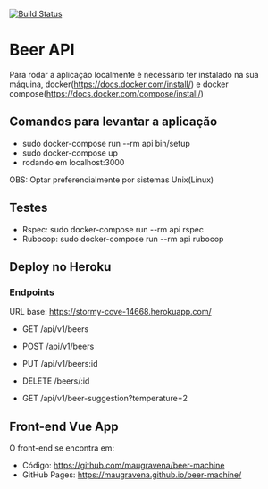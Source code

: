 [![Build Status](https://travis-ci.com/maugravena/beer-api.svg?branch=master)](https://travis-ci.com/maugravena/beer-api)

# Beer API

Para rodar a aplicação localmente é necessário ter instalado na sua máquina, docker(https://docs.docker.com/install/) e docker compose(https://docs.docker.com/compose/install/)

## Comandos para levantar a aplicação

* sudo docker-compose run --rm api bin/setup
* sudo docker-compose up
* rodando em localhost:3000

OBS: Optar preferencialmente por sistemas Unix(Linux)

## Testes

* Rspec: sudo docker-compose run --rm api rspec 
* Rubocop: sudo docker-compose run --rm api rubocop

## Deploy no Heroku

### Endpoints

URL base: https://stormy-cove-14668.herokuapp.com/

* GET /api/v1/beers
* POST /api/v1/beers
* PUT /api/v1/beers:id
* DELETE /beers/:id

* GET /api/v1/beer-suggestion?temperature=2

## Front-end Vue App

O front-end se encontra em:

* Código: https://github.com/maugravena/beer-machine 
* GitHub Pages: https://maugravena.github.io/beer-machine/

